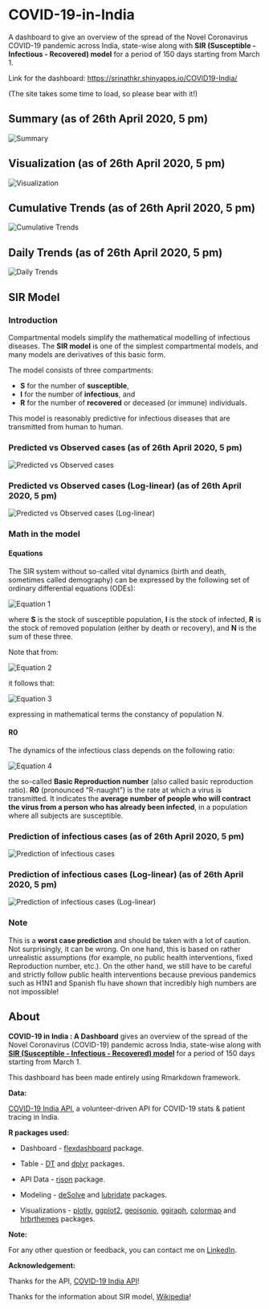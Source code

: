 # COVID-19-in-India

A dashboard to give an overview of the spread of the Novel Coronavirus COVID-19 pandemic across India, state-wise along with **SIR (Susceptible - Infectious - Recovered) model** for a period of 150 days starting from March 1. 

Link for the dashboard: https://srinathkr.shinyapps.io/COVID19-India/

(The site takes some time to load, so please bear with it!)

## Summary (as of 26th April 2020, 5 pm)

![Summary](/Screenshots/Summary.png)

## Visualization (as of 26th April 2020, 5 pm)

![Visualization](/Screenshots/Visualization.png)

## Cumulative Trends (as of 26th April 2020, 5 pm)

![Cumulative Trends](/Screenshots/CumulativeTrends.png)

## Daily Trends (as of 26th April 2020, 5 pm)

![Daily Trends](/Screenshots/DailyTrends.png)

## SIR Model

### Introduction

Compartmental models simplify the mathematical modelling of infectious diseases. The **SIR model** is one of the simplest compartmental models, and many models are derivatives of this basic form. 

The model consists of three compartments: 

- **S** for the number of **susceptible**, 
- **I** for the number of **infectious**, and 
- **R** for the number of **recovered** or deceased (or immune) individuals. 

This model is reasonably predictive for infectious diseases that are transmitted from human to human. 

### Predicted vs Observed cases (as of 26th April 2020, 5 pm)

![Predicted vs Observed cases](/Screenshots/SIRModel1.png)

### Predicted vs Observed cases (Log-linear) (as of 26th April 2020, 5 pm)

![Predicted vs Observed cases (Log-linear)](/Screenshots/SIRModel2.png)

### Math in the model

#### Equations

The SIR system without so-called vital dynamics (birth and death, sometimes called demography) can be expressed by the following set of ordinary differential equations (ODEs): 

![Equation 1](https://wikimedia.org/api/rest_v1/media/math/render/svg/29728a7d4bebe8197dca7d873d81b9dce954522e)

where **S** is the stock of susceptible population, **I** is the stock of infected, **R** is the stock of removed population (either by death or recovery), and **N** is the sum of these three.

Note that from:

![Equation 2](https://wikimedia.org/api/rest_v1/media/math/render/svg/8edc1234df2c16e511f3c417cfd1720c1086de05)

it follows that:

![Equation 3](https://wikimedia.org/api/rest_v1/media/math/render/svg/4ef2c489d7916e880a3bccc6f85ccae3fb2f79a3)

expressing in mathematical terms the constancy of population N.

#### R0

The dynamics of the infectious class depends on the following ratio:

![Equation 4](https://wikimedia.org/api/rest_v1/media/math/render/svg/4aae42f8253a395c52a798a9ad5a7e4adb6fceea)

the so-called **Basic Reproduction number** (also called basic reproduction ratio). **R0** (pronounced “R-naught”) is the rate at which a virus is transmitted. It indicates the **average number of people who will contract the virus from a person who has already been infected**, in a population where all subjects are susceptible. 

### Prediction of infectious cases (as of 26th April 2020, 5 pm)

![Prediction of infectious cases](/Screenshots/SIRModel3.png)

### Prediction of infectious cases (Log-linear) (as of 26th April 2020, 5 pm)

![Prediction of infectious cases (Log-linear)](/Screenshots/SIRModel4.png)

### Note

This is a **worst case prediction** and should be taken with a lot of caution. Not surprisingly, it can be wrong. On one hand, this is based on rather unrealistic assumptions (for example, no public health interventions, fixed Reproduction number, etc.). On the other hand, we still have to be careful and strictly follow public health interventions because previous pandemics such as H1N1 and Spanish flu have shown that incredibly high numbers are not impossible! 

## About

**COVID-19 in India : A Dashboard** gives an overview of the spread of the Novel Coronavirus (COVID-19) pandemic across India, state-wise along with **[SIR (Susceptible - Infectious - Recovered) model](https://en.wikipedia.org/wiki/Compartmental_models_in_epidemiology#The_SIR_model)** for a period of 150 days starting from March 1. 

This dashboard has been made entirely using Rmarkdown framework.

**Data:**

[COVID-19 India API](https://api.covid19india.org/), a volunteer-driven API for COVID-19 stats & patient tracing in India.

**R packages used:**

* Dashboard - [flexdashboard](https://rmarkdown.rstudio.com/flexdashboard/) package.

* Table - [DT](https://rstudio.github.io/DT/) and [dplyr](https://dplyr.tidyverse.org/) packages.

* API Data - [rjson](https://www.rdocumentation.org/packages/rjson/versions/0.2.20) package.

* Modeling - [deSolve](http://desolve.r-forge.r-project.org/) and [lubridate](https://lubridate.tidyverse.org/) packages. 

* Visualizations - [plotly](https://plot.ly/r/), [ggplot2](https://ggplot2.tidyverse.org/), [geojsonio](https://ropensci.org/tutorials/geojsonio_tutorial/), [ggiraph](https://davidgohel.github.io/ggiraph/), [colormap](https://bhaskarvk.github.io/colormap/) and [hrbrthemes](https://hrbrmstr.github.io/hrbrthemes/) packages. 

**Note:**

For any other question or feedback, you can contact me on [LinkedIn](https://www.linkedin.com/in/srinath-kr-026147173/).

**Acknowledgement:**

Thanks for the API, [COVID-19 India API](https://api.covid19india.org/)!

Thanks for the information about SIR model, [Wikipedia](https://en.wikipedia.org/wiki/Compartmental_models_in_epidemiology#The_SIR_model)!
